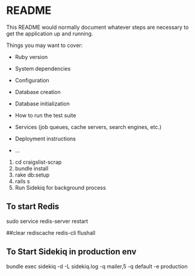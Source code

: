 # README

This README would normally document whatever steps are necessary to get the
application up and running.

Things you may want to cover:

* Ruby version

* System dependencies

* Configuration

* Database creation

* Database initialization

* How to run the test suite

* Services (job queues, cache servers, search engines, etc.)

* Deployment instructions

* ...
1. cd craigslist-scrap
2. bundle install
3. rake db:setup
4. rails s
5. Run Sidekiq for background process

## To start Redis

sudo service redis-server restart

##clear rediscache
redis-cli flushall

## To Start Sidekiq in production env
bundle exec sidekiq -d -L sidekiq.log -q mailer,5 -q default -e production
